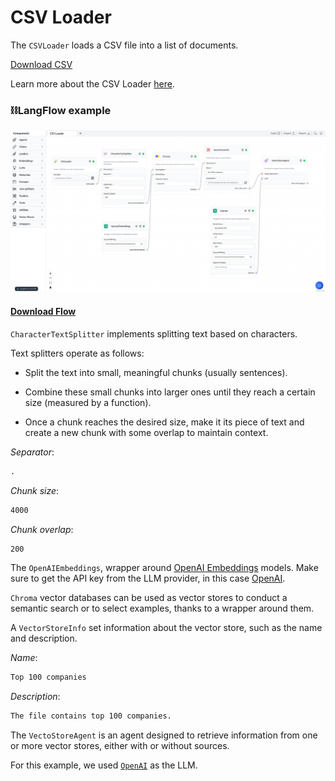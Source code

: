 # CSV Loader

The `CSVLoader` loads a CSV file into a list of documents.

[Download CSV](data/organizations-100.csv)

Learn more about the CSV Loader [here](https://python.langchain.com/en/latest/modules/indexes/document_loaders/examples/csv.html?highlight=CSV%20loader).


### ⛓️LangFlow example

![CSV Loader](img/csv-loader.png)

 #### <a target="\_blank" href="json_files/CSV_Loader.json" download>Download Flow</a>
 

`CharacterTextSplitter` implements splitting text based on characters.

Text splitters operate as follows:

- Split the text into small, meaningful chunks (usually sentences).

- Combine these small chunks into larger ones until they reach a certain size (measured by a function).

- Once a chunk reaches the desired size, make it its piece of text and create a new chunk with some overlap to maintain context.

*Separator*:

```txt
.
```

*Chunk size*:

```txt
4000
```

*Chunk overlap*:

```txt
200
```

The `OpenAIEmbeddings`, wrapper around [OpenAI Embeddings](https://platform.openai.com/docs/guides/embeddings/what-are-embeddings) models. Make sure to get the API key from the LLM provider, in this case [OpenAI](https://platform.openai.com/).

`Chroma` vector databases can be used as vector stores to conduct a semantic search or to select examples, thanks to a wrapper around them.

A `VectorStoreInfo` set information about the vector store, such as the name and description.

*Name*:

```txt
Top 100 companies
```

*Description*:

```txt
The file contains top 100 companies.
```

The `VectoStoreAgent` is an agent designed to retrieve information from one or more vector stores, either with or without sources.

For this example, we used [`OpenAI`](https://platform.openai.com/) as the LLM.